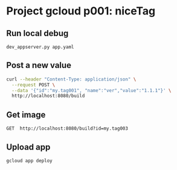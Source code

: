 # Project gcloud p001: niceTag


## Run local debug

    dev_appserver.py app.yaml 

## Post a new value

```bash
curl --header "Content-Type: application/json" \
  --request POST \
  --data '{"id":"my.tag001", "name":"ver","value":"1.1.1"}' \
  http://localhost:8080/build
```


## Get image

    GET  http://localhost:8080/build?id=my.tag003


## Upload app

    gcloud app deploy

